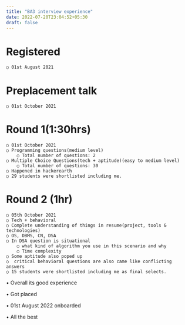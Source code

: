 ```yaml
---
title: "BA3 interview experience"
date: 2022-07-20T23:04:52+05:30
draft: false
---
```


# Registered 
	
	○ 01st August 2021
# Preplacement talk
	
	○ 01st October 2021  
# Round 1(1:30hrs)
	
	○ 01st October 2021
	○ Programming questions(medium level)
		○ Total number of questions: 2
	○ Multiple Choice Questions(tech + aptitude)(easy to medium level)
		○ Total number of questions: 30
	○ Happened in hackerearth 
	○ 29 students were shortlisted including me.
# Round 2 (1hr)
	
	○ 05th October 2021
	○ Tech + behavioral
	○ Complete understanding of things in resume(project, tools & technologies)
	○ OS, DBMS, CN, DSA
	○ In DSA question is situational 
		○ what kind of algorithm you use in this scenario and why
		○ Time complexity
	○ Some aptitude also poped up
	○  critical behavioral questions are also came like conflicting answers
	○ 15 students were shortlisted including me as final selects.
• Overall its good experience

• Got placed

• 01st August 2022 onboarded 

• All the best

	
